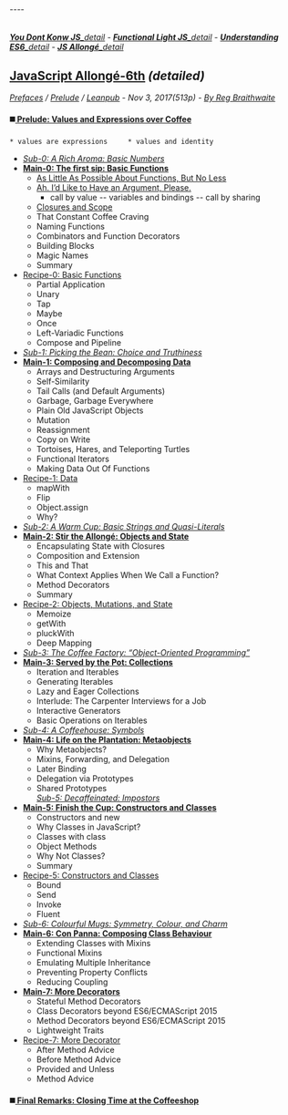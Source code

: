 ###### ----
***[You Dont Konw JS]**[_detail](https://github.com/kiyounglee/You-Dont-Know-JS/blob/master/tocd.md#----) - **[Functional Light JS]**[_detail](https://github.com/kiyounglee/Functional-Light-JS/blob/master/manuscript/tocd.md#----) - **[Understanding ES6]**[_detail](https://github.com/kiyounglee/understandinges6/blob/master/manuscript/tocd.md#----) - **[JS Allongé]**[_detail](https://github.com/kiyounglee/javascript-allonge-six/blob/master/myAllonge/markdown/tocd.md#----)*

[You Dont Konw JS]: https://github.com/kiyounglee/You-Dont-Know-JS/blob/master/toc.md#----
[Functional Light JS]: https://github.com/kiyounglee/Functional-Light-JS/blob/master/manuscript/toc.md#----
[Understanding ES6]: https://github.com/kiyounglee/understandinges6/blob/master/manuscript/toc.md#----
[JS Allongé]: https://github.com/kiyounglee/javascript-allonge-six/blob/master/myAllonge/markdown/toc.md#----

## [JavaScript Allongé-6th](toc.md#----) *(detailed)*
*[Prefaces](book_1_preface.md) / [Prelude](book_2_prelude.md) / [Leanpub](https://leanpub.com/javascriptallongesix/read#leanpub-auto-about-javascript-allong) - Nov 3, 2017(513p) - [By Reg Braithwaite](https://github.com/raganwald)*    
#### :black_medium_square:[ Prelude: Values and Expressions over Coffee](book_2_prelude.md)        
    * values are expressions     * values and identity  
* [*Sub-0: A Rich Aroma: Basic Numbers*](sub_0_numbers.md)   
* [**Main-0: The first sip: Basic Functions**](main_0_functions.md#the-first-sip-basic-functions)   
    * [As Little As Possible About Functions, But No Less](main_0_functions.md#as-little-as-possible-about-functions-but-no-less)   
    * [Ah. I’d Like to Have an Argument, Please.](main_0_functions.md#ah-id-like-to-have-an-argument-pleasezzz-fargs)   
         * call by value -- variables and bindings -- call by sharing
    * [Closures and Scope](main_0_functions.md#closures-and-scope)   
    * That Constant Coffee Craving   
    * Naming Functions   
    * Combinators and Function Decorators   
    * Building Blocks   
    * Magic Names   
    * Summary   
* [Recipe-0: Basic Functions](main_0r_functions.md)   
   * Partial Application   
   * Unary   
   * Tap   
   * Maybe   
   * Once   
   * Left-Variadic Functions   
   * Compose and Pipeline   
* [*Sub-1: Picking the Bean: Choice and Truthiness*](sub_1_choice.md)   
* [**Main-1: Composing and Decomposing Data**](main_1_Composing.md)   
   * Arrays and Destructuring Arguments   
   * Self-Similarity   
   * Tail Calls (and Default Arguments)   
   * Garbage, Garbage Everywhere   
   * Plain Old JavaScript Objects   
   * Mutation   
   * Reassignment   
   * Copy on Write   
   * Tortoises, Hares, and Teleporting Turtles   
   * Functional Iterators   
   * Making Data Out Of Functions   
* [Recipe-1: Data](main_1r_Composing.md)   
   * mapWith   
   * Flip   
   * Object.assign   
   * Why?   
* [*Sub-2: A Warm Cup: Basic Strings and Quasi-Literals*](sub_2_strings.md)   
* [**Main-2: Stir the Allongé: Objects and State**](main_2_objects.md)   
   * Encapsulating State with Closures   
   * Composition and Extension   
   * This and That   
   * What Context Applies When We Call a Function?   
   * Method Decorators   
   * Summary   
* [Recipe-2: Objects, Mutations, and State](main_2r_objects.md)   
   * Memoize   
   * getWith   
   * pluckWith   
   * Deep Mapping   
* [*Sub-3: The Coffee Factory: “Object-Oriented Programming”*](sub_3_oop.md)   
* [**Main-3: Served by the Pot: Collections**](main_3_collections.md)   
    * Iteration and Iterables   
    * Generating Iterables   
    * Lazy and Eager Collections   
    * Interlude: The Carpenter Interviews for a Job   
    * Interactive Generators   
    * Basic Operations on Iterables   
* [*Sub-4: A Coffeehouse: Symbols*](sub_4_symbols.md)   
* [**Main-4: Life on the Plantation: Metaobjects**](main_4_metaobjects.md)   
   * Why Metaobjects?   
   * Mixins, Forwarding, and Delegation      
   * Later Binding    
   * Delegation via Prototypes   
   * Shared Prototypes   
  [*Sub-5: Decaffeinated: Impostors*](sub_5_impostors.md)   
* [**Main-5: Finish the Cup: Constructors and Classes**](main_5_constructors.md)   
   * Constructors and new   
   * Why Classes in JavaScript?   
   * Classes with class   
   * Object Methods   
   * Why Not Classes?   
   * Summary   
* [Recipe-5: Constructors and Classes](main_5r_constructors.md)   
   * Bound   
   * Send   
   * Invoke   
   * Fluent   
* [*Sub-6: Colourful Mugs: Symmetry, Colour, and Charm*](sub_6_colours.md)   
* [**Main-6: Con Panna: Composing Class Behaviour**](main_6_classes.md)   
   * Extending Classes with Mixins   
   * Functional Mixins   
   * Emulating Multiple Inheritance   
   * Preventing Property Conflicts   
   * Reducing Coupling   
* [**Main-7: More Decorators**](main_7_dedorators.md)   
   * Stateful Method Decorators   
   * Class Decorators beyond ES6/ECMAScript 2015   
   * Method Decorators beyond ES6/ECMAScript 2015   
   * Lightweight Traits   
* [Recipe-7: More Decorator](main_7r_dedorators.md)   
   * After Method Advice   
   * Before Method Advice   
   * Provided and Unless   
   * Method Advice   
#### :black_medium_square:[ Final Remarks: Closing Time at the Coffeeshop](book_3_closing-time.md)   
